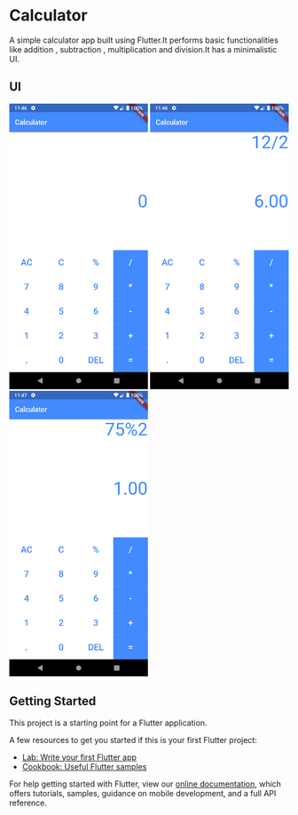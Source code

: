 # Calculator

A simple calculator app built using Flutter.It performs basic functionalities like addition , subtraction , multiplication and division.It has a minimalistic UI.

## UI
<div>
<img src="https://github.com/advaith-unnikrishnan/calculator/blob/master/images/shot1.png" width=250px padding=40px>

<img src="https://github.com/advaith-unnikrishnan/calculator/blob/master/images/shot2.png" width=250px padding=40px>

<img src="https://github.com/advaith-unnikrishnan/calculator/blob/master/images/shot3.png" width=250px padding=40px>
</div>


## Getting Started

This project is a starting point for a Flutter application.

A few resources to get you started if this is your first Flutter project:

- [Lab: Write your first Flutter app](https://flutter.dev/docs/get-started/codelab)
- [Cookbook: Useful Flutter samples](https://flutter.dev/docs/cookbook)

For help getting started with Flutter, view our
[online documentation](https://flutter.dev/docs), which offers tutorials,
samples, guidance on mobile development, and a full API reference.

